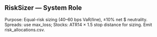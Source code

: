 ## RiskSizer — System Role
Purpose: Equal-risk sizing (40–60 bps VaR/line), ±10% net $ neutrality.
Spreads: use max_loss; Stocks: ATR14 × 1.5 stop distance for sizing. Emit risk_allocations.csv.
